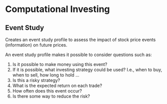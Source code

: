 # Computational Investing #
## Event Study ##

Creates an event study profile to assess the impact of stock price events (information) on future prices.

An event study profile makes it possible to consider questions such as:

1. Is it possible to make money using this event?
2. If it is possible, what investing strategy could be used? I.e., when to buy, when to sell, how long to hold ...
3. Is this a risky strategy?
4. What is the expected return on each trade?
5. How often does this event occur?
6. Is there some way to reduce the risk?